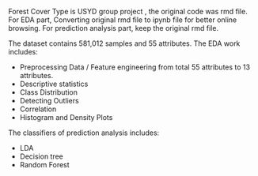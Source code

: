 Forest Cover Type is USYD group project , the original code was rmd file. 
For EDA part, Converting original rmd file to ipynb file for better online browsing.
For prediction analysis part, keep the original rmd file.

The dataset contains 581,012 samples and 55 attributes.
The EDA work includes:
- Preprocessing Data / Feature engineering from total 55 attributes to 13 attributes.
- Descriptive statistics
- Class Distribution
- Detecting Outliers
- Correlation
- Histogram and Density Plots

The classifiers of prediction analysis includes:
- LDA
- Decision tree
- Random Forest
